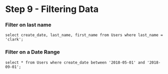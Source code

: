 # Step 9 - Filtering Data

### Filter on last name
```
select create_date, last_name, first_name from Users where last_name = 'clark';
```

### Filter on a Date Range
```
select * from Users where create_date between '2018-05-01' and '2018-09-01';
```